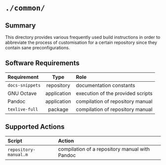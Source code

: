 <!------------------------------------------------------------------------------
--
-- Copyright (C) 2022 Kevin Matthes
--
-- This program is free software; you can redistribute it and/or modify
-- it under the terms of the GNU General Public License as published by
-- the Free Software Foundation; either version 2 of the License, or
-- (at your option) any later version.
--
-- This program is distributed in the hope that it will be useful,
-- but WITHOUT ANY WARRANTY; without even the implied warranty of
-- MERCHANTABILITY or FITNESS FOR A PARTICULAR PURPOSE.  See the
-- GNU General Public License for more details.
--
-- You should have received a copy of the GNU General Public License along
-- with this program; if not, write to the Free Software Foundation, Inc.,
-- 51 Franklin Street, Fifth Floor, Boston, MA 02110-1301 USA.
--
----
--
--  FILE
--      README.md
--
--  BRIEF
--      Important information regarding this project.
--
--  AUTHOR
--      Kevin Matthes
--
--  COPYRIGHT
--      (C) 2022 Kevin Matthes.
--      This file is licensed GPL 2 as of June 1991.
--
--  DATE
--      2022
--
--  NOTE
--      See `LICENSE' for full license.
--
------------------------------------------------------------------------------->

# `./common/`

## Summary

This directory provides various frequently used build instructions in order to
abbreviate the process of customisation for a certain repository since they
contain sane preconfigurations.

## Software Requirements

| Requirement       | Type          | Role                              |
|:------------------|:-------------:|:----------------------------------|
| `docs-snippets`   | repository    | documentation constants           |
| GNU Octave        | application   | execution of the provided scripts |
| Pandoc            | application   | compilation of repository manual  |
| `texlive-full`    | package       | compilation of repository manual  |

## Supported Actions

| Script                | Action                                            |
|:----------------------|:--------------------------------------------------|
| `repository-manual.m` | compilation of a repository manual with Pandoc    |

<!----------------------------------------------------------------------------->

